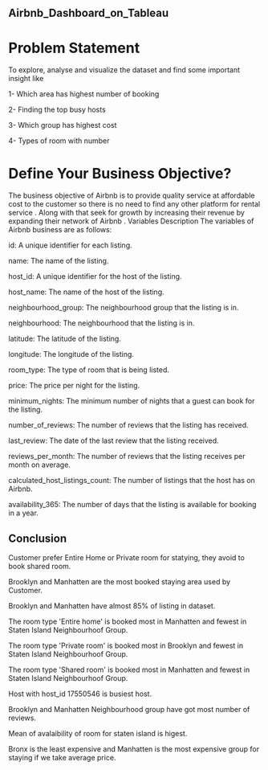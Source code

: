 ## Airbnb_Dashboard_on_Tableau
# Problem Statement
To explore, analyse and visualize the dataset and find some important insight like

1- Which area has highest number of booking

2- Finding the top busy hosts

3- Which group has highest cost

4- Types of room with number

# Define Your Business Objective?
The business objective of Airbnb is to provide quality service at affordable cost to the customer so there is no need to find any other platform for rental service . Along with that seek for growth by increasing their revenue by expanding their network of Airbnb .
Variables Description
The variables of Airbnb business are as follows:

id: A unique identifier for each listing.

name: The name of the listing.

host_id: A unique identifier for the host of the listing.

host_name: The name of the host of the listing.

neighbourhood_group: The neighbourhood group that the listing is in.

neighbourhood: The neighbourhood that the listing is in.

latitude: The latitude of the listing.

longitude: The longitude of the listing.

room_type: The type of room that is being listed.

price: The price per night for the listing.

minimum_nights: The minimum number of nights that a guest can book for the listing.

number_of_reviews: The number of reviews that the listing has received.

last_review: The date of the last review that the listing received.

reviews_per_month: The number of reviews that the listing receives per month on average.

calculated_host_listings_count: The number of listings that the host has on Airbnb.

availability_365: The number of days that the listing is available for booking in a year.

## Conclusion
Customer prefer Entire Home or Private room for statying, they avoid to book shared room.

Brooklyn and Manhatten are the most booked staying area used by Customer.

Brooklyn and Manhatten have almost 85% of listing in dataset.

The room type 'Entire home' is booked most in Manhatten and fewest in Staten Island Neighbourhoof Group.

The room type 'Private room' is booked most in Brooklyn and fewest in Staten Island Neighbourhoof Group.

The room type 'Shared room' is booked most in Manhatten and fewest in Staten Island Neighbourhoof Group.

Host with host_id 17550546 is busiest host.

Brooklyn and Manhatten Neighbourhood group have got most number of reviews.

Mean of avalaibility of room for staten island is higest.

Bronx is the least expensive and Manhatten is the most expensive group for staying if we take average price.
